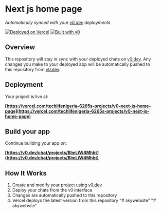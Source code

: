 # Next js home page

*Automatically synced with your [v0.dev](https://v0.dev) deployments*

[![Deployed on Vercel](https://img.shields.io/badge/Deployed%20on-Vercel-black?style=for-the-badge&logo=vercel)](https://vercel.com/techlifenigeria-6265s-projects/v0-next-js-home-page)
[![Built with v0](https://img.shields.io/badge/Built%20with-v0.dev-black?style=for-the-badge)](https://v0.dev/chat/projects/BlmLiW4Mhbt)

## Overview

This repository will stay in sync with your deployed chats on [v0.dev](https://v0.dev).
Any changes you make to your deployed app will be automatically pushed to this repository from [v0.dev](https://v0.dev).

## Deployment

Your project is live at:

**[https://vercel.com/techlifenigeria-6265s-projects/v0-next-js-home-page](https://vercel.com/techlifenigeria-6265s-projects/v0-next-js-home-page)**

## Build your app

Continue building your app on:

**[https://v0.dev/chat/projects/BlmLiW4Mhbt](https://v0.dev/chat/projects/BlmLiW4Mhbt)**

## How It Works

1. Create and modify your project using [v0.dev](https://v0.dev)
2. Deploy your chats from the v0 interface
3. Changes are automatically pushed to this repository
4. Vercel deploys the latest version from this repository
"# akywebsite" 
"# akywebsite" 
